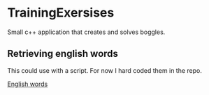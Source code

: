 # TrainingExersises

Small c++ application that creates and solves boggles.

## Retrieving english words

This could use with a script. For now I hard coded them in the repo.

[English words](https://github.com/dwyl/english-words.git)
